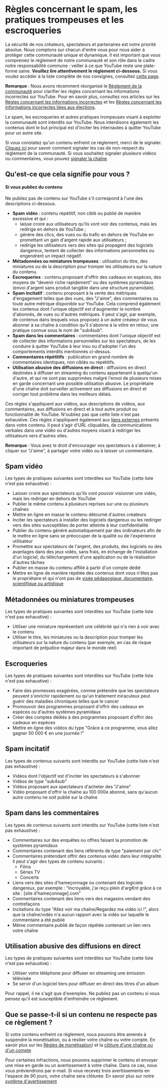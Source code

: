 Règles concernant le spam, les pratiques trompeuses et les escroqueries
=======================================================================

La sécurité de nos créateurs, spectateurs et partenaires est notre priorité absolue. Nous comptons sur chacun d'entre vous pour nous aider à protéger cette communauté unique et dynamique. Il est important que vous compreniez le règlement de notre communauté et son rôle dans le cadre notre responsabilité commune : veiller à ce que YouTube reste une plate-forme saine. **Veuillez lire attentivement le règlement ci-dessous.** Si vous voulez accéder à la liste complète de nos consignes, consultez [cette page](https://support.google.com/youtube/answer/9288567).

**Remarque** : Nous avons récemment réorganisé le [Règlement de la communauté](https://support.google.com/youtube/answer/9288567) pour clarifier les règles concernant les informations incorrectes sur YouTube. Pour en savoir plus, consultez nos articles sur les [Règles concernant les informations incorrectes](https://support.google.com/youtube/answer/10834785) et les [Règles concernant les informations incorrectes liées aux élections](https://support.google.com/youtube/answer/10835034).

Le spam, les escroqueries et autres pratiques trompeuses visant à exploiter la communauté sont interdits sur YouTube. Nous interdisons également les contenus dont le but principal est d'inciter les internautes à quitter YouTube pour un autre site.

Si vous constatez qu'un contenu enfreint ce règlement, merci de le signaler. [Cliquez ici](https://support.google.com/youtube/answer/2802027) pour savoir comment signaler les cas de non-respect du règlement de la communauté. Si vous souhaitez signaler plusieurs vidéos ou commentaires, vous pouvez [signaler la chaîne](https://support.google.com/youtube/answer/2802027#report_channel).

Qu'est-ce que cela signifie pour vous ?
---------------------------------------

#### Si vous publiez du contenu

Ne publiez pas de contenu sur YouTube s'il correspond à l'une des descriptions ci-dessous.

* **Spam vidéo** : contenu répétitif, non ciblé ou publié de manière excessive et qui :
    * laisse croire aux utilisateurs qu'ils vont voir des contenus, mais les redirige en dehors de YouTube ;
    * génère des clics, des vues ou du trafic en dehors de YouTube en promettant un gain d'argent rapide aux utilisateurs ;
    * redirige les utilisateurs vers des sites qui propagent des logiciels dangereux, tentent de collecter des informations personnelles ou engendrent un impact négatif.
* **Métadonnées ou miniatures trompeuses** : utilisation du titre, des miniatures ou de la description pour tromper les utilisateurs sur la nature du contenu.
* **Escroqueries** : contenu proposant d'offrir des cadeaux en espèces, des moyens de "devenir riche rapidement" ou des systèmes pyramidaux (envoi d'argent sans produit tangible dans une structure pyramidale).
* **Spam incitatif** : contenu proposant à la vente des métriques d'engagement telles que des vues, des "J'aime", des commentaires ou toute autre métrique disponible sur YouTube. Cela comprend également les contenus dont l'unique objectif est d'augmenter le nombre d'abonnés, de vues ou d'autres métriques. Il peut s'agir, par exemple, de contenus dans lesquels vous proposez à un autre créateur de vous abonner à sa chaîne à condition qu'il s'abonne à la vôtre en retour, une pratique connue sous le nom de "sub4sub".
* **Spam dans les commentaires** : commentaires dont l'unique objectif est de collecter des informations personnelles sur les spectateurs, de les conduire à quitter YouTube à leur insu ou d'adopter l'un des comportements interdits mentionnés ci-dessus.
* **Commentaires répétitifs** : publication en grand nombre de commentaires identiques, non ciblés ou répétitifs.
* **Utilisation abusive des diffusions en direct** : diffusions en direct destinées à diffuser en streaming du contenu appartenant à quelqu'un d'autre, et qui ne sont pas supprimées malgré l'envoi de plusieurs mises en garde concernant une possible utilisation abusive. Le propriétaire d'une chaîne doit surveiller activement ses diffusions en direct et corriger tout problème dans les meilleurs délais.

Ces règles s'appliquent aux vidéos, aux descriptions de vidéos, aux commentaires, aux diffusions en direct et à tout autre produit ou fonctionnalité de YouTube. N'oubliez pas que cette liste n'est pas exhaustive. Ces règles s'appliquent également aux [liens externes](https://support.google.com/youtube/answer/9054257) présents dans votre contenu. Il peut s'agir d'URL cliquables, de communications verbales dans une vidéo ou d'autres moyens visant à rediriger les utilisateurs vers d'autres sites.

**Remarque** : Vous avez le droit d'encourager vos spectateurs à s'abonner, à cliquer sur "J'aime", à partager votre vidéo ou à laisser un commentaire.

Spam vidéo
----------

Les types de pratiques suivantes sont interdites sur YouTube (cette liste n'est pas exhaustive) :

* Laisser croire aux spectateurs qu'ils vont pouvoir visionner une vidéo, mais les rediriger en dehors de YouTube
* Publier le même contenu à plusieurs reprises sur une ou plusieurs chaînes
* Mettre en ligne en masse le contenu détourné d'autres créateurs
* Inciter les spectateurs à installer des logiciels dangereux ou les rediriger vers des sites susceptibles de porter atteinte à leur confidentialité
* Publier du contenu généré automatiquement par des ordinateurs afin de le mettre en ligne sans se préoccuper de la qualité ou de l'expérience utilisateur
* Promettre aux spectateurs de l'argent, des produits, des logiciels ou des avantages dans des jeux vidéo, sans frais, en échange de l'installation d'un logiciel, du téléchargement d'une application ou de la réalisation d'autres tâches
* Publier en masse du contenu affilié à partir d'un compte dédié
* Mettre en ligne de manière répétée des contenus dont vous n'êtes pas le propriétaire et qui n'ont pas de [visée pédagogique, documentaire, scientifique ou artistique](https://support.google.com/youtube/answer/6345162)

Métadonnées ou miniatures trompeuses
------------------------------------

Les types de pratiques suivantes sont interdites sur YouTube (cette liste n'est pas exhaustive) :

* Utiliser une miniature représentant une célébrité qui n'a rien à voir avec le contenu
* Utiliser le titre, les miniatures ou la description pour tromper les utilisateurs sur la nature du contenu (par exemple, en cas de risque important de préjudice majeur dans le monde réel)

Escroqueries
------------

Les types de pratiques suivantes sont interdites sur YouTube (cette liste n'est pas exhaustive) :

* Faire des promesses exagérées, comme prétendre que les spectateurs peuvent s'enrichir rapidement ou qu'un traitement miraculeux peut guérir des maladies chroniques telles que le cancer
* Promouvoir des programmes proposant d'offrir des cadeaux en espèces ou d'autres systèmes pyramidaux
* Créer des comptes dédiés à des programmes proposant d'offrir des cadeaux en espèces
* Mettre en ligne des vidéos du type "Grâce à ce programme, vous allez gagner 50 000 € en une journée !"

Spam incitatif
--------------

Les types de contenus suivants sont interdits sur YouTube (cette liste n'est pas exhaustive) :

* Vidéos dont l'objectif est d'inciter les spectateurs à s'abonner
* Vidéos de type "sub4sub"
* Vidéos proposant aux spectateurs d'acheter des "J'aime"
* Vidéo proposant d'offrir la chaîne au 100 000e abonné, sans qu'aucun autre contenu ne soit publié sur la chaîne

Spam dans les commentaires
--------------------------

Les types de contenus suivants sont interdits sur YouTube (cette liste n'est pas exhaustive) :

* Commentaires sur des enquêtes ou offres faisant la promotion de systèmes pyramidaux
* Commentaires contenant des liens référents de type "paiement par clic"
* Commentaires prétendant offrir des contenus vidéo dans leur intégralité. Il peut s'agir des types de contenu suivants :
    * Films
    * Séries TV
    * Concerts
* Liens vers des sites d'hameçonnage ou contenant des logiciels dangereux, par exemple : "Incroyable, j'ai reçu plein d'arg€nt grâce à ce site : \[site d'hameçonnage\].com"
* Commentaires contenant des liens vers des magasins vendant des contrefaçons
* Incitations du type "Allez voir ma chaîne/Regardez ma vidéo ici !", alors que la chaîne/vidéo n'a aucun rapport avec la vidéo sur laquelle le commentaire a été publié
* Même commentaire publié de façon répétée contenant un lien vers votre chaîne

Utilisation abusive des diffusions en direct
--------------------------------------------

Les types de pratiques suivantes sont interdites sur YouTube (cette liste n'est pas exhaustive) :

* Utiliser votre téléphone pour diffuser en streaming une émission télévisée
* Se servir d'un logiciel tiers pour diffuser en direct des titres d'un album

Pour rappel, il ne s'agit que d'exemples. Ne publiez pas un contenu si vous pensez qu'il est susceptible d'enfreindre ce règlement.

Que se passe-t-il si un contenu ne respecte pas ce règlement ?
--------------------------------------------------------------

Si votre contenu enfreint ce règlement, nous pouvons être amenés à suspendre la monétisation, ou à résilier votre chaîne ou votre compte. En savoir plus sur les [Règles de monétisation](https://support.google.com/youtube/answer/1311392?hl=fr)) et la [clôture d'une chaîne ou d'un compte](https://support.google.com/youtube/answer/2802168)

Pour certaines infractions, nous pouvons supprimer le contenu et envoyer une mise en garde ou un avertissement à votre chaîne. Dans ce cas, nous vous préviendrons par e-mail. Si vous recevez trois avertissements en l'espace de 90 jours, votre chaîne sera clôturée. En savoir plus sur notre [système d'avertissement](https://support.google.com/youtube/answer/2802032)